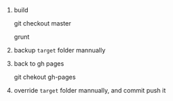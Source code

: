 1. build

    git checkout master

    grunt

2. backup `target` folder mannually

3. back to gh pages

    git chekout gh-pages

4. override `target` folder mannually, and commit push it
